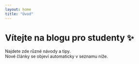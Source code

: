 ```yaml
---
layout: home
title: "Úvod"
---
```


# Vítejte na blogu pro studenty ✨

Najdete zde různé návody a tipy.  
Nové články se objeví automaticky v seznamu níže.
